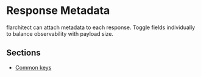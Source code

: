 # Response Metadata

flarchitect can attach metadata to each response. Toggle fields individually to
balance observability with payload size.

## Sections

- [Common keys](common-keys.md)
